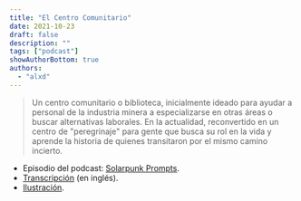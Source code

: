 ```yaml
---
title: "El Centro Comunitario"
date: 2021-10-23
draft: false
description: ""
tags: ["podcast"]
showAuthorBottom: true
authors:
  - "alxd"
---
```


> Un centro comunitario o biblioteca, inicialmente ideado para ayudar a personal de la industria minera a especializarse en otras áreas o buscar alternativas laborales. En la actualidad, reconvertido en un centro de "peregrinaje" para gente que busca su rol en la vida y aprende la historia de quienes transitaron por el mismo camino incierto.

- Episodio del podcast: [Solarpunk Prompts](https://podcast.tomasino.org/@SolarpunkPrompts/episodes/the-community-center).
- [Transcripción](https://wiki.tomasino.org/writing/Solarpunk-Prompts---The-Community-Center) (en inglés).
- [Ilustración](/es/art/the-lemonaut-community-center/).


